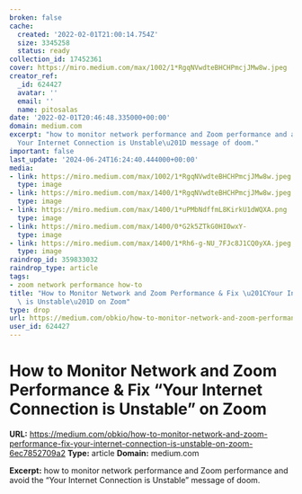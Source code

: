 ```yaml
---
broken: false
cache:
  created: '2022-02-01T21:00:14.754Z'
  size: 3345258
  status: ready
collection_id: 17452361
cover: https://miro.medium.com/max/1002/1*RgqNVwdteBHCHPmcjJMw8w.jpeg
creator_ref:
  _id: 624427
  avatar: ''
  email: ''
  name: pitosalas
date: '2022-02-01T20:46:48.335000+00:00'
domain: medium.com
excerpt: "how to monitor network performance and Zoom performance and avoid the \u201C\
  Your Internet Connection is Unstable\u201D message of doom."
important: false
last_update: '2024-06-24T16:24:40.444000+00:00'
media:
- link: https://miro.medium.com/max/1002/1*RgqNVwdteBHCHPmcjJMw8w.jpeg
  type: image
- link: https://miro.medium.com/max/1400/1*RgqNVwdteBHCHPmcjJMw8w.jpeg
  type: image
- link: https://miro.medium.com/max/1400/1*uPMbNdffmL8KirkU1dWQXA.png
  type: image
- link: https://miro.medium.com/max/1400/0*G2k5ZTkG0HI0wxY-
  type: image
- link: https://miro.medium.com/max/1400/1*Rh6-g-NU_7FJc8J1CQ0yXA.jpeg
  type: image
raindrop_id: 359833032
raindrop_type: article
tags:
- zoom network performance how-to
title: "How to Monitor Network and Zoom Performance & Fix \u201CYour Internet Connection\
  \ is Unstable\u201D on Zoom"
type: drop
url: https://medium.com/obkio/how-to-monitor-network-and-zoom-performance-fix-your-internet-connection-is-unstable-on-zoom-6ec7852709a2
user_id: 624427
---
```


# How to Monitor Network and Zoom Performance & Fix “Your Internet Connection is Unstable” on Zoom

**URL:** https://medium.com/obkio/how-to-monitor-network-and-zoom-performance-fix-your-internet-connection-is-unstable-on-zoom-6ec7852709a2
**Type:** article
**Domain:** medium.com

**Excerpt:** how to monitor network performance and Zoom performance and avoid the “Your Internet Connection is Unstable” message of doom.

